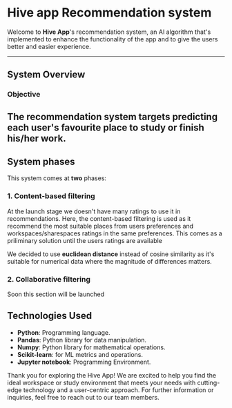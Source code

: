 # Hive app Recommendation system

Welcome to **Hive App**'s recommendation system, an AI algorithm that's implemented to enhance the functionality of the app and to give the users better and easier experience.

---
## System Overview

### Objective

The recommendation system targets predicting each user's favourite place to study or finish his/her work.
---

## System phases

This system comes at **two** phases:

### 1. Content-based filtering

At the launch stage we doesn't have many ratings to use it in recommendations. Here, the content-based filtering is used as it recommend the most suitable places from users preferences and workspaces/sharespaces ratings in the same preferences. This comes as a priliminary solution until the users ratings are available

We decided to use **euclidean distance** instead of cosine similarity as it's suitable for numerical data where the magnitude of differences matters.

### 2. Collaborative filtering

Soon this section will be launched



## Technologies Used

- **Python**: Programming language.
- **Pandas**: Python library for data manipulation.
- **Numpy**: Python library for mathematical operations.
- **Scikit-learn**: for ML metrics and operations.
- **Jupyter notebook**: Programming Environment.

Thank you for exploring the Hive App! We are excited to help you find the ideal workspace or study environment that meets your needs with cutting-edge technology and a user-centric approach. For further information or inquiries, feel free to reach out to our team members.